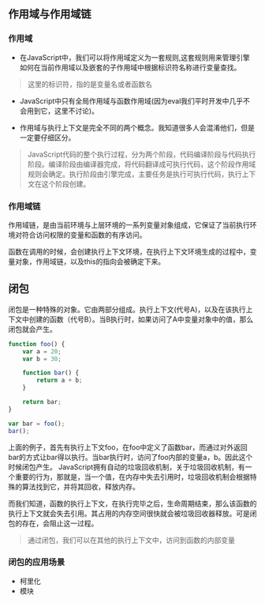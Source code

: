## 作用域与作用域链

### 作用域

* 在JavaScript中，我们可以将作用域定义为一套规则,这套规则用来管理引擎如何在当前作用域以及嵌套的子作用域中根据标识符名称进行变量查找。

> 这里的标识符，指的是变量名或者函数名

* JavaScript中只有全局作用域与函数作用域(因为eval我们平时开发中几乎不会用到它，这里不讨论)。

* 作用域与执行上下文是完全不同的两个概念。我知道很多人会混淆他们，但是一定要仔细区分。

> JavaScript代码的整个执行过程，分为两个阶段，代码编译阶段与代码执行阶段。编译阶段由编译器完成，将代码翻译成可执行代码，这个阶段作用域规则会确定。执行阶段由引擎完成，主要任务是执行可执行代码，执行上下文在这个阶段创建。

### 作用域链
作用域链，是由当前环境与上层环境的一系列变量对象组成，它保证了当前执行环境对符合访问权限的变量和函数的有序访问。

函数在调用的时候，会创建执行上下文环境，在执行上下文环境生成的过程中，变量对象，作用域链，以及this的指向会被确定下来。

## 闭包
闭包是一种特殊的对象。它由两部分组成。执行上下文(代号A)，以及在该执行上下文中创建的函数（代号B）。当B执行时，如果访问了A中变量对象中的值，那么闭包就会产生。

```javascript
function foo() {
    var a = 20;
    var b = 30;

    function bar() {
        return a + b;
    }

    return bar;
}

var bar = foo();
bar();
```
上面的例子，首先有执行上下文foo，在foo中定义了函数bar，而通过对外返回bar的方式让bar得以执行。当bar执行时，访问了foo内部的变量a，b。因此这个时候闭包产生。
JavaScript拥有自动的垃圾回收机制，关于垃圾回收机制，有一个重要的行为，那就是，当一个值，在内存中失去引用时，垃圾回收机制会根据特殊的算法找到它，并将其回收，释放内存。

而我们知道，函数的执行上下文，在执行完毕之后，生命周期结束，那么该函数的执行上下文就会失去引用。其占用的内存空间很快就会被垃圾回收器释放。可是闭包的存在，会阻止这一过程。

> 通过闭包，我们可以在其他的执行上下文中，访问到函数的内部变量

### 闭包的应用场景
* 柯里化
* 模块